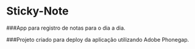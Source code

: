 # Sticky-Note

###App para registro de notas para o dia a dia.

###Projeto criado para deploy da aplicação utilizando Adobe Phonegap.
